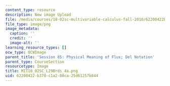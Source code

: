 ```yaml
---
content_type: resource
description: New image Upload
file: /media/courses/18-02sc-multivariable-calculus-fall-2010/62200422b370c1a280ca25d61257b844_MIT18_02SC_L29Brds_4a.png
file_type: image/png
image_metadata:
  caption: ''
  credit: ''
  image-alt: ''
learning_resource_types: []
ocw_type: OCWImage
parent_title: 'Session 85: Physical Meaning of Flux; Del Notation'
parent_type: CourseSection
resourcetype: Image
title: MIT18_02SC_L29Brds_4a.png
uid: 62200422-b370-c1a2-80ca-25d61257b844
---
```

